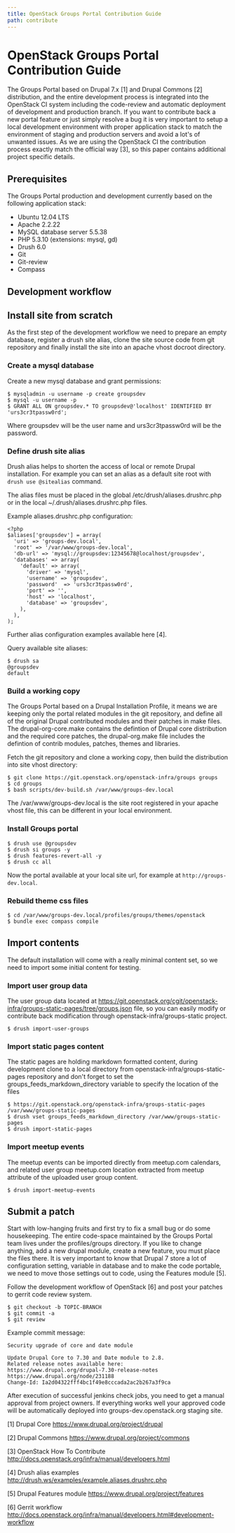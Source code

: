 ```yaml
---
title: OpenStack Groups Portal Contribution Guide
path: contribute
---
```



OpenStack Groups Portal Contribution Guide
=============================================

The Groups Portal based on Drupal 7.x [1] and Drupal Commons [2] distribution, and
the entire development process is integrated into the OpenStack CI system
including the code-review and automatic deployment of development and production
branch. If you want to contribute back a new portal feature or just simply
resolve a bug it is very important to setup a local development environment
with proper application stack to match the environment of staging and production
servers and avoid a lot's of unwanted issues. As we are using the OpenStack CI
the contribution process exactly match the official way [3], so this paper contains
additional project specific details.

Prerequisites
-------------

The Groups Portal production and development currently based on the following
application stack:

- Ubuntu 12.04 LTS
- Apache 2.2.22
- MySQL database server 5.5.38
- PHP 5.3.10 (extensions: mysql, gd)
- Drush 6.0
- Git
- Git-review
- Compass

Development workflow
--------------------

## Install site from scratch ##

As the first step of the development workflow we need to prepare an empty
database, register a drush site alias, clone the site source code from
git repository and finally install the site into an apache vhost docroot
directory.

### Create a mysql database ###

Create a new mysql database and grant permissions:

    $ mysqladmin -u username -p create groupsdev
    $ mysql -u username -p
    $ GRANT ALL ON groupsdev.* TO groupsdev@'localhost' IDENTIFIED BY 'urs3cr3tpassw0rd';

Where groupsdev will be the user name and urs3cr3tpassw0rd will be the password.

### Define drush site alias ###

Drush alias helps to shorten the access of local or remote Drupal installation.
For example you can set an alias as a default site root with `drush use @sitealias`
command.

The alias files must be placed in the global /etc/drush/aliases.drushrc.php or
in the local ~/.drush/aliases.drushrc.php files.

Example aliases.drushrc.php configuration:

    <?php
    $aliases['groupsdev'] = array(
      'uri' => 'groups-dev.local',
      'root' => '/var/www/groups-dev.local',
      'db-url' => 'mysql://groupsdev:12345678@localhost/groupsdev',
      'databases' => array(
        'default' => array(
          'driver' => 'mysql',
          'username' => 'groupsdev',
          'password'  => 'urs3cr3tpassw0rd',
          'port' => '',
          'host' => 'localhost',
          'database' => 'groupsdev',
        ),
      ),
    );

Further alias configuration examples available here [4].

Query available site aliases:

    $ drush sa
    @groupsdev
    default

### Build a working copy ###

The Groups Portal based on a Drupal Installation Profile, it means we are
keeping only the portal related modules in the git repository, and define all
of the original Drupal contributed modules and their patches in make files. The
drupal-org-core.make contains the defintion of Drupal core distribution and the
required core patches, the drupal-org.make file includes the defintion of
contrib modules, patches, themes and libraries.

Fetch the git repository and clone a working copy, then build the distribution
into site vhost directory:

    $ git clone https://git.openstack.org/openstack-infra/groups groups
    $ cd groups
    $ bash scripts/dev-build.sh /var/www/groups-dev.local

The /var/www/groups-dev.local is the site root registered in your apache
vhost file, this can be different in your local environment.

### Install Groups portal ###

    $ drush use @groupsdev
    $ drush si groups -y
    $ drush features-revert-all -y
    $ drush cc all

Now the portal available at your local site url, for example at
`http://groups-dev.local`.

### Rebuild theme css files ###

    $ cd /var/www/groups-dev.local/profiles/groups/themes/openstack
    $ bundle exec compass compile

## Import contents ##

The default installation will come with a really minimal content set, so
we need to import some initial content for testing.

### Import user group data ###

The user group data located at https://git.openstack.org/cgit/openstack-infra/groups-static-pages/tree/groups.json file, so you can easily modify or contribute back modification
through openstack-infra/groups-static project.

    $ drush import-user-groups

### Import static pages content ###

The static pages are holding markdown formatted content, during development
clone to a local directory from openstack-infra/groups-static-pages repository
and don't forget to set the groups_feeds_markdown_directory variable to
specify the location of the files

    $ https://git.openstack.org/openstack-infra/groups-static-pages /var/www/groups-static-pages
    $ drush vset groups_feeds_markdown_directory /var/www/groups-static-pages
    $ drush import-static-pages

### Import meetup events ###

The meetup events can be imported directly from meetup.com calendars, and
related user group meetup.com location extracted from meetup attribute of the
uploaded user group content.

    $ drush import-meetup-events

## Submit a patch ##

Start with low-hanging fruits and first try to fix a small bug or
do some housekeeping. The entire code-space maintained by the Groups
Portal team lives under the profiles/groups directory. If you like
to change anything, add a new drupal module, create a new feature,
you must place the files there. It is very important to know that
Drupal 7 store a lot of configuration setting, variable in database
and to make the code portable, we need to move those settings out
to code, using the Features module [5].

Follow the development workflow of OpenStack [6] and post
your patches to gerrit code review system.

    $ git checkout -b TOPIC-BRANCH
    $ git commit -a
    $ git review

Example commit message:

    Security upgrade of core and date module
    
    Update Drupal Core to 7.30 and Date module to 2.8.
    Related release notes available here:
    https://www.drupal.org/drupal-7.30-release-notes
    https://www.drupal.org/node/231188
    Change-Id: Ia2d04322fff4bc1f49e8cccada2ac2b267a3f9ca

After execution of successful jenkins check jobs, you need to get a
manual approval from project owners. If everything works well your
approved code will be automatically deployed into
groups-dev.openstack.org staging site.

[1] Drupal Core
https://www.drupal.org/project/drupal

[2] Drupal Commons
https://www.drupal.org/project/commons

[3] OpenStack How To Contribute
http://docs.openstack.org/infra/manual/developers.html

[4] Drush alias examples
http://drush.ws/examples/example.aliases.drushrc.php

[5] Drupal Features module
https://www.drupal.org/project/features

[6] Gerrit workflow
http://docs.openstack.org/infra/manual/developers.html#development-workflow
